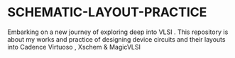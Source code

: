 # SCHEMATIC-LAYOUT-PRACTICE
Embarking on a new journey of exploring deep into VLSI . This repository is about my works and practice of designing device circuits and their layouts into Cadence Virtuoso , Xschem & MagicVLSI
